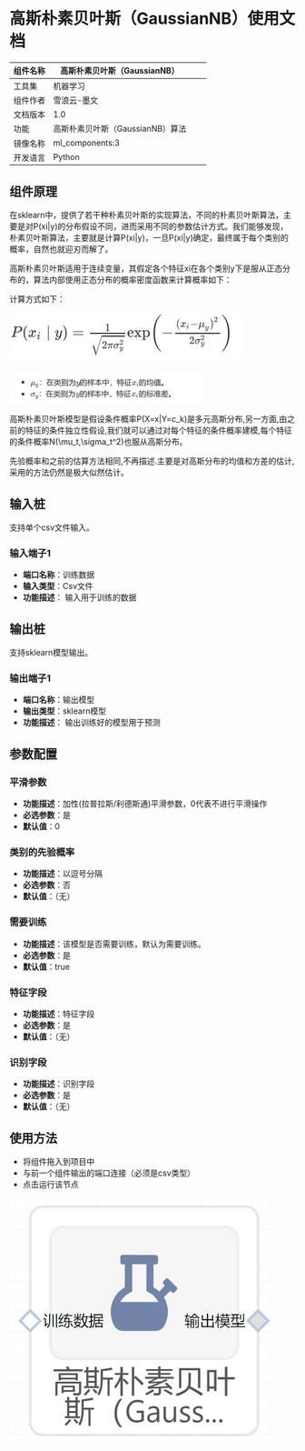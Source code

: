 # 高斯朴素贝叶斯（GaussianNB）使用文档
| 组件名称 |高斯朴素贝叶斯（GaussianNB）|  |  |
| --- | --- | --- | --- |
| 工具集 | 机器学习 |  |  |
| 组件作者 | 雪浪云-墨文 |  |  |
| 文档版本 | 1.0 |  |  |
| 功能 | 高斯朴素贝叶斯（GaussianNB）算法|  |  |
| 镜像名称 | ml_components:3 |  |  |
| 开发语言 | Python |  |  |

## 组件原理

在sklearn中，提供了若干种朴素贝叶斯的实现算法，不同的朴素贝叶斯算法，主要是对P(xi|y)的分布假设不同，进而采用不同的参数估计方式。我们能够发现，朴素贝叶斯算法，主要就是计算P(xi|y)，一旦P(xi|y)确定，最终属于每个类别的概率，自然也就迎刃而解了。

高斯朴素贝叶斯适用于连续变量，其假定各个特征xi在各个类别y下是服从正态分布的，算法内部使用正态分布的概率密度函数来计算概率如下：

计算方式如下：

![](./img/高斯朴素贝叶斯1.png)

![](./img/高斯朴素贝叶斯2.png)

高斯朴素贝叶斯模型是假设条件概率P(X=x|Y=c_k)是多元高斯分布,另一方面,由之前的特征的条件独立性假设,我们就可以通过对每个特征的条件概率建模,每个特征的条件概率N(\mu_t,\sigma_t^2)也服从高斯分布。

先验概率和之前的估算方法相同,不再描述.主要是对高斯分布的均值和方差的估计,采用的方法仍然是极大似然估计。
## 输入桩
支持单个csv文件输入。
### 输入端子1

- **端口名称**：训练数据
- **输入类型**：Csv文件
- **功能描述**： 输入用于训练的数据
## 输出桩
支持sklearn模型输出。
### 输出端子1

- **端口名称**：输出模型
- **输出类型**：sklearn模型
- **功能描述**： 输出训练好的模型用于预测
## 参数配置
### 平滑参数

- **功能描述**：加性(拉普拉斯/利德斯通)平滑参数，0代表不进行平滑操作
- **必选参数**：是
- **默认值**：0
### 类别的先验概率

- **功能描述**：以逗号分隔
- **必选参数**：否
- **默认值**：（无）
### 需要训练

- **功能描述**：该模型是否需要训练，默认为需要训练。
- **必选参数**：是
- **默认值**：true
### 特征字段

- **功能描述**：特征字段
- **必选参数**：是
- **默认值**：（无）
### 识别字段

- **功能描述**：识别字段
- **必选参数**：是
- **默认值**：（无）
## 使用方法
- 将组件拖入到项目中
- 与前一个组件输出的端口连接（必须是csv类型）
- 点击运行该节点


![](./img/高斯朴素贝叶斯3.png)



